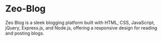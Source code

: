 # Zeo-Blog
 Zeo Blog is a sleek blogging platform built with HTML, CSS, JavaScript, jQuery, Express.js, and Node.js, offering a responsive design for reading and posting blogs.
